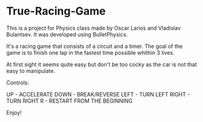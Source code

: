 # True-Racing-Game

This is a project for Physics class made by Oscar Larios and Vladislav Bulantsev.
It was developed using BulletPhysics.

It's a racing game that consists of a circuit and a timer. The goal
of the game is to finish one lap in the fastest time possible whithin 3 lives.

At first sight it seems quite easy but don't be too cocky as the car
is not that easy to manipulate.

Controls:

UP - ACCELERATE
DOWN - BREAK/REVERSE
LEFT - TURN LEFT
RIGHT - TURN RIGHT
R - RESTART FROM THE BEGINNING

Enjoy!
